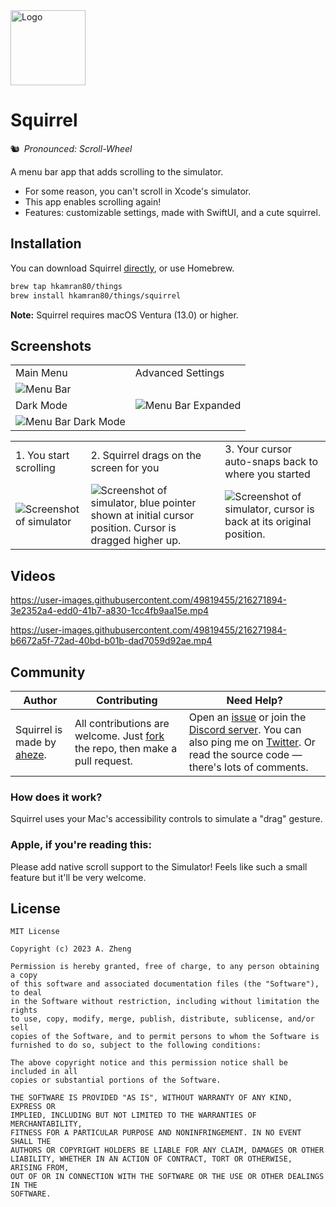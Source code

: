 <img src="Assets/Logo.png" width="120" alt="Logo">

# Squirrel
🐿️ *Pronounced: Scroll-Wheel*

A menu bar app that adds scrolling to the simulator.

- For some reason, you can't scroll in Xcode's simulator.
- This app enables scrolling again!
- Features: customizable settings, made with SwiftUI, and a cute squirrel.

## Installation
You can download Squirrel [directly](https://github.com/aheze/Squirrel/blob/main/Squirrel.zip), or use Homebrew.

```bash
brew tap hkamran80/things
brew install hkamran80/things/squirrel
```

**Note:** Squirrel requires macOS Ventura (13.0) or higher.

## Screenshots

<table>

<tr>
<td>
Main Menu
</td>
<td>
Advanced Settings
</td>
</tr>

<tr>
</tr>
  
<tr>
<td>
<img src="Assets/MenuBar.png" alt="Menu Bar">
</td>
<td rowspan=5>
<img src="Assets/MenuBar-Expanded.png" alt="Menu Bar Expanded">
</td>
</tr>

<tr>
</tr>
  
<tr>
<td>
Dark Mode
</td>
</tr>
  
<tr>
</tr>

  
<tr>
<td>
<img src="Assets/MenuBar-Dark.png" alt="Menu Bar Dark Mode">
</td>
</tr>
 
</table>

<table>
<tr>
<td>
1. You start scrolling
</td>
<td>
2. Squirrel drags on the screen for you
</td>
<td>
3. Your cursor auto-snaps back to where you started
</td>
</tr>
  
  
<tr>
</tr>  
  
<tr>
<td>
<img src="Assets/Simulator1.png" alt="Screenshot of simulator">
</td>
<td>
<img src="Assets/Simulator2.png" alt="Screenshot of simulator, blue pointer shown at initial cursor position. Cursor is dragged higher up.">
</td>
<td>
<img src="Assets/Simulator3.png" alt="Screenshot of simulator, cursor is back at its original position.">
</td>
</tr>
</table>

## Videos


https://user-images.githubusercontent.com/49819455/216271894-3e2352a4-edd0-41b7-a830-1cc4fb9aa15e.mp4



https://user-images.githubusercontent.com/49819455/216271984-b6672a5f-72ad-40bd-b01b-dad7059d92ae.mp4



## Community

Author | Contributing | Need Help?
--- | --- | ---
Squirrel is made by [aheze](https://github.com/aheze). | All contributions are welcome. Just [fork](https://github.com/aheze/Squirrel/fork) the repo, then make a pull request. | Open an [issue](https://github.com/aheze/Squirrel/issues) or join the [Discord server](https://discord.com/invite/Pmq8fYcus2). You can also ping me on [Twitter](https://twitter.com/aheze0). Or read the source code — there's lots of comments.

### How does it work?

Squirrel uses your Mac's accessibility controls to simulate a "drag" gesture.

### Apple, if you're reading this:

Please add native scroll support to the Simulator! Feels like such a small feature but it'll be very welcome.

## License

```
MIT License

Copyright (c) 2023 A. Zheng

Permission is hereby granted, free of charge, to any person obtaining a copy
of this software and associated documentation files (the "Software"), to deal
in the Software without restriction, including without limitation the rights
to use, copy, modify, merge, publish, distribute, sublicense, and/or sell
copies of the Software, and to permit persons to whom the Software is
furnished to do so, subject to the following conditions:

The above copyright notice and this permission notice shall be included in all
copies or substantial portions of the Software.

THE SOFTWARE IS PROVIDED "AS IS", WITHOUT WARRANTY OF ANY KIND, EXPRESS OR
IMPLIED, INCLUDING BUT NOT LIMITED TO THE WARRANTIES OF MERCHANTABILITY,
FITNESS FOR A PARTICULAR PURPOSE AND NONINFRINGEMENT. IN NO EVENT SHALL THE
AUTHORS OR COPYRIGHT HOLDERS BE LIABLE FOR ANY CLAIM, DAMAGES OR OTHER
LIABILITY, WHETHER IN AN ACTION OF CONTRACT, TORT OR OTHERWISE, ARISING FROM,
OUT OF OR IN CONNECTION WITH THE SOFTWARE OR THE USE OR OTHER DEALINGS IN THE
SOFTWARE.
```
